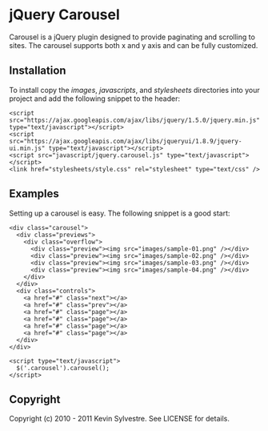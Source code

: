 # jQuery Carousel

Carousel is a jQuery plugin designed to provide paginating and scrolling to sites. The carousel supports both x and y axis and can be fully customized.

## Installation

To install copy the *images*, *javascripts*, and *stylesheets* directories into your project and add the following snippet to the header:

    <script src="https://ajax.googleapis.com/ajax/libs/jquery/1.5.0/jquery.min.js" type="text/javascript"></script>
    <script src="https://ajax.googleapis.com/ajax/libs/jqueryui/1.8.9/jquery-ui.min.js" type="text/javascript"></script>
    <script src="javascript/jquery.carousel.js" type="text/javascript"></script>
    <link href="stylesheets/style.css" rel="stylesheet" type="text/css" />
  
## Examples

Setting up a carousel is easy. The following snippet is a good start:
    
    <div class="carousel">
      <div class="previews">
        <div class="overflow">
          <div class="preview"><img src="images/sample-01.png" /></div>
          <div class="preview"><img src="images/sample-02.png" /></div>
          <div class="preview"><img src="images/sample-03.png" /></div>
          <div class="preview"><img src="images/sample-04.png" /></div>
        </div>
      </div>
      <div class="controls">
        <a href="#" class="next"></a>
        <a href="#" class="prev"></a>
        <a href="#" class="page"></a> 
        <a href="#" class="page"></a> 
        <a href="#" class="page"></a> 
        <a href="#" class="page"></a>
      </div>
    </div>

    <script type="text/javascript">
      $('.carousel').carousel();
    </script>

## Copyright

Copyright (c) 2010 - 2011 Kevin Sylvestre. See LICENSE for details.
